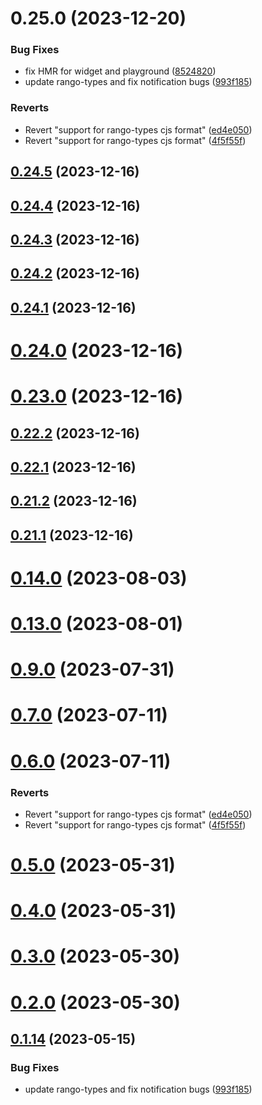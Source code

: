 # 0.25.0 (2023-12-20)


### Bug Fixes

* fix HMR for widget and playground ([8524820](https://github.com/yeager-eren/rango-client/commit/8524820f10cf0b8921f3db0c4f620ff98daa4103))
* update rango-types and fix notification bugs ([993f185](https://github.com/yeager-eren/rango-client/commit/993f185e0b8c5e5e15a2c65ba2d85d1f9c8daa90))


### Reverts

* Revert "support for rango-types cjs format" ([ed4e050](https://github.com/yeager-eren/rango-client/commit/ed4e050bfc0dcde7aeffa6b0d73b02080a5721eb))
* Revert "support for rango-types cjs format" ([4f5f55f](https://github.com/yeager-eren/rango-client/commit/4f5f55f96e8daa329588b932b19c291c30f339c4))



## [0.24.5](https://github.com/yeager-eren/rango-client/compare/provider-exodus@0.24.4...provider-exodus@0.24.5) (2023-12-16)



## [0.24.4](https://github.com/yeager-eren/rango-client/compare/provider-exodus@0.24.3...provider-exodus@0.24.4) (2023-12-16)



## [0.24.3](https://github.com/yeager-eren/rango-client/compare/provider-exodus@0.24.2...provider-exodus@0.24.3) (2023-12-16)



## [0.24.2](https://github.com/yeager-eren/rango-client/compare/provider-exodus@0.24.1...provider-exodus@0.24.2) (2023-12-16)



## [0.24.1](https://github.com/yeager-eren/rango-client/compare/provider-exodus@0.24.0...provider-exodus@0.24.1) (2023-12-16)



# [0.24.0](https://github.com/yeager-eren/rango-client/compare/provider-exodus@0.23.0...provider-exodus@0.24.0) (2023-12-16)



# [0.23.0](https://github.com/yeager-eren/rango-client/compare/provider-exodus@0.22.2...provider-exodus@0.23.0) (2023-12-16)



## [0.22.2](https://github.com/yeager-eren/rango-client/compare/provider-exodus@0.22.1...provider-exodus@0.22.2) (2023-12-16)



## [0.22.1](https://github.com/yeager-eren/rango-client/compare/provider-exodus@0.21.2...provider-exodus@0.22.1) (2023-12-16)



## [0.21.2](https://github.com/yeager-eren/rango-client/compare/provider-exodus@0.21.1-next.69...provider-exodus@0.21.2) (2023-12-16)



## [0.21.1](https://github.com/yeager-eren/rango-client/compare/provider-exodus@0.22.0...provider-exodus@0.21.1) (2023-12-16)



# [0.14.0](https://github.com/rango-exchange/rango-client/compare/provider-exodus@0.13.0...provider-exodus@0.14.0) (2023-08-03)



# [0.13.0](https://github.com/rango-exchange/rango-client/compare/provider-exodus@0.12.0...provider-exodus@0.13.0) (2023-08-01)



# [0.9.0](https://github.com/rango-exchange/rango-client/compare/provider-exodus@0.8.0...provider-exodus@0.9.0) (2023-07-31)



# [0.7.0](https://github.com/rango-exchange/rango-client/compare/provider-exodus@0.6.0...provider-exodus@0.7.0) (2023-07-11)



# [0.6.0](https://github.com/rango-exchange/rango-client/compare/provider-exodus@0.5.0...provider-exodus@0.6.0) (2023-07-11)


### Reverts

* Revert "support for rango-types cjs format" ([ed4e050](https://github.com/rango-exchange/rango-client/commit/ed4e050bfc0dcde7aeffa6b0d73b02080a5721eb))
* Revert "support for rango-types cjs format" ([4f5f55f](https://github.com/rango-exchange/rango-client/commit/4f5f55f96e8daa329588b932b19c291c30f339c4))



# [0.5.0](https://github.com/rango-exchange/rango-client/compare/provider-exodus@0.4.0...provider-exodus@0.5.0) (2023-05-31)



# [0.4.0](https://github.com/rango-exchange/rango-client/compare/provider-exodus@0.3.0...provider-exodus@0.4.0) (2023-05-31)



# [0.3.0](https://github.com/rango-exchange/rango-client/compare/provider-exodus@0.2.0...provider-exodus@0.3.0) (2023-05-30)



# [0.2.0](https://github.com/rango-exchange/rango-client/compare/provider-exodus@0.1.15...provider-exodus@0.2.0) (2023-05-30)



## [0.1.14](https://github.com/rango-exchange/rango-client/compare/provider-exodus@0.1.13...provider-exodus@0.1.14) (2023-05-15)


### Bug Fixes

* update rango-types and fix notification bugs ([993f185](https://github.com/rango-exchange/rango-client/commit/993f185e0b8c5e5e15a2c65ba2d85d1f9c8daa90))



